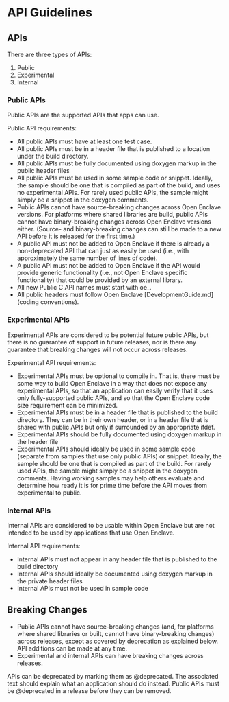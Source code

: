 # API Guidelines

## APIs

There are three types of APIs: 

1. Public
2. Experimental
3. Internal

### Public APIs

Public APIs are the supported APIs that apps can use. 

Public API requirements: 

* All public APIs must have at least one test case.
* All public APIs must be in a header file that is published to a location under the build directory.
* All public APIs must be fully documented using doxygen markup in the public header files
* All public APIs must be used in some sample code or snippet. Ideally, the sample
  should be one that is compiled as part of the build, and uses no experimental APIs. For rarely 
  used public APIs, the sample might simply be a snippet in the doxygen comments.
* Public APIs cannot have source-breaking changes across Open Enclave versions. For platforms 
  where shared libraries are build, public APIs cannot have binary-breaking changes across 
  Open Enclave versions either. (Source- and binary-breaking changes can still be made to a new 
  API before it is released for the first time.)
* A public API must not be added to Open Enclave if there is already a non-deprecated API that can just 
  as easily be used (i.e., with approximately the same number of lines of code).
* A public API must not be added to Open Enclave if the API would provide generic functionality
  (i.e., not Open Enclave specific functionality) that could be provided by an external library.
* All new Public C API names must start with oe_.
* All public headers must follow Open Enclave [DevelopmentGuide.md](coding conventions).

### Experimental APIs

Experimental APIs are considered to be potential future public APIs, but there is no guarantee 
of support in future releases, nor is there any guarantee that breaking changes will not occur 
across releases. 

Experimental API requirements: 

* Experimental APIs must be optional to compile in. That is, there must be some way to build
  Open Enclave in a way that does not expose any experimental APIs, so that an application
  can easily verify that it uses only fully-supported public APIs, and so that the Open Enclave
  code size requirement can be minimized.
* Experimental APIs must be in a header file that is published to the build directory. They
  can be in their own header, or in a header file that is shared with public APIs but only
  if surrounded by an appropriate ifdef.
* Experimental APIs should be fully documented using doxygen markup in the header file
* Experimental APIs should ideally be used in some sample code (separate from samples that
  use only public APIs) or snippet. Ideally, the sample should be one that is compiled as part
  of the build. For rarely used APIs, the sample might simply be a snippet in the doxygen
  comments. Having working samples may help others evaluate and determine how ready it is for
  prime time before the API moves from experimental to public.

### Internal APIs

Internal APIs are considered to be usable within Open Enclave but are not intended to be
used by applications that use Open Enclave. 

Internal API requirements: 

* Internal APIs must not appear in any header file that is published to the build directory
* Internal APIs should ideally be documented using doxygen markup in the private header files
* Internal APIs must not be used in sample code

## Breaking Changes

* Public APIs cannot have source-breaking changes (and, for platforms where shared libraries or built,
  cannot have binary-breaking changes) across releases, except as covered by deprecation as explained
  below. API additions can be made at any time.
* Experimental and internal APIs can have breaking changes across releases.

APIs can be deprecated by marking them as @deprecated. The associated text should explain what
an application should do instead. Public APIs must be @deprecated in a release before they can be
removed.
